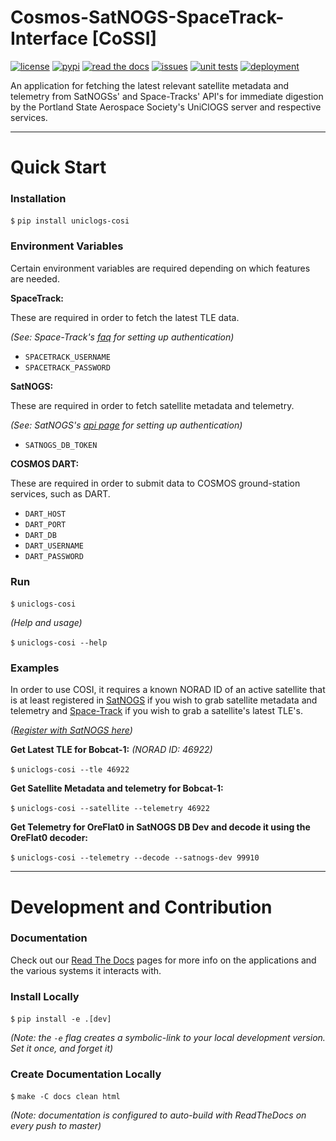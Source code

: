 # Cosmos-SatNOGS-SpaceTrack-Interface [CoSSI]

[![license](https://img.shields.io/github/license/oresat/uniclogs-cosi)](./LICENSE)
[![pypi](https://img.shields.io/pypi/v/uniclogs-cosi)](https://pypi.org/project/uniclogs-cosi/)
[![read the docs](https://img.shields.io/readthedocs/uniclogs-cosi)](https://uniclogs-cosi.readthedocs.io)
[![issues](https://img.shields.io/github/issues/oresat/uniclogs-cosi/bug)](https://github.com/oresat/uniclogs-cosi/labels/bug)
[![unit tests](https://img.shields.io/github/workflow/status/oresat/uniclogs-cosi/Unit%20Tests)](https://github.com/oresat/uniclogs-cosi/actions/workflows/unit-tests.yaml)
[![deployment](https://img.shields.io/github/workflow/status/oresat/uniclogs-cosi/Deploy%20to%20PyPi)](https://github.com/oresat/uniclogs-cosi/actions/workflows/deployment.yaml)

An application for fetching the latest relevant satellite metadata and telemetry from SatNOGSs' and Space-Tracks' API's for immediate digestion by the Portland State Aerospace Society's UniClOGS server and respective services.

***

# Quick Start

### Installation

`$` `pip install uniclogs-cosi`

### Environment Variables

Certain environment variables are required depending on which features are needed.

**SpaceTrack:**

These are required in order to fetch the latest TLE data.

*(See: Space-Track's [faq](https://www.space-track.org/documentation#howto) for setting up authentication)*

* `SPACETRACK_USERNAME`
* `SPACETRACK_PASSWORD`

**SatNOGS:**

These are required in order to fetch satellite metadata and telemetry.

*(See: SatNOGS's [api page](https://db.satnogs.org/api) for setting up authentication)*

* `SATNOGS_DB_TOKEN`

**COSMOS DART:**

These are required in order to submit data to COSMOS ground-station services, such as DART.

* `DART_HOST`
* `DART_PORT`
* `DART_DB`
* `DART_USERNAME`
* `DART_PASSWORD`

### Run

`$` `uniclogs-cosi`

*(Help and usage)*

`$` `uniclogs-cosi --help`

### Examples

In order to use COSI, it requires a known NORAD ID of an active satellite that is at least registered in [SatNOGS](https://db.satnogs.org) if you wish to grab satellite metadata and telemetry and [Space-Track](https://www.space-track.org) if you wish to grab a satellite's latest TLE's.

*([Register with SatNOGS here](https://wiki.satnogs.org/Satellite_Operator_Guide#2.2_Add_a_new_Mission))*


**Get Latest TLE for Bobcat-1:** *(NORAD ID: 46922)*

`$` `uniclogs-cosi --tle 46922`

**Get Satellite Metadata and telemetry for Bobcat-1:**

`$` `uniclogs-cosi --satellite --telemetry 46922`

**Get Telemetry for OreFlat0 in SatNOGS DB Dev and decode it using the OreFlat0 decoder:**

`$` `uniclogs-cosi --telemetry --decode --satnogs-dev 99910`

***

# Development and Contribution

### Documentation

Check out our [Read The Docs](https://uniclogs-software.readthedocs.io) pages for more info on the applications and the various systems it interacts with.

### Install Locally

`$` `pip install -e .[dev]`

*(Note: the `-e` flag creates a symbolic-link to your local development version. Set it once, and forget it)*

### Create Documentation Locally

`$` `make -C docs clean html`

*(Note: documentation is configured to auto-build with ReadTheDocs on every push to master)*
